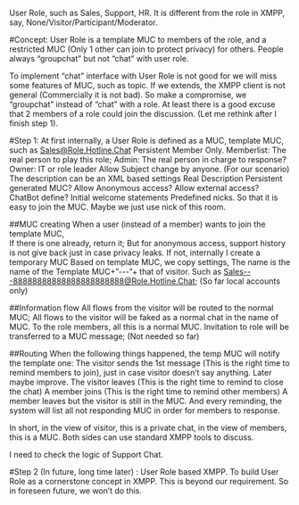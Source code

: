 User Role, such as Sales, Support, HR. It is different from the role in XMPP, say, None/Visitor/Participant/Moderator.


#Concept:
User Role is a template MUC to members of the role, and a restricted MUC (Only 1 other can join to protect privacy) for others. People always “groupchat” but not “chat” with user role. 

To implement “chat” interface with User Role is not good for we will miss some features of MUC, such as topic. If we extends, the XMPP client is not general (Commercially it is not bad). So make a compromise, we “groupchat” instead of “chat” with a role. At least there is a good excuse that 2 members of a role could join the discussion. (Let me rethink after I finish step 1).

#Step 1:
At first internally, a User Role is defined as a MUC, template MUC, such as  Sales@Role.Hotline.Chat
Persistent
Member Only.
Memberlist: The real person to play this role;
Admin:  The real person in charge to response?
Owner: IT or role leader
Allow Subject change by anyone. (For our scenario)
The description can be an XML based settings
Real Description
Persistent generated MUC?
Allow Anonymous access?
Allow external access?
ChatBot define?
Initial welcome statements
Predefined nicks. So that it is easy to join the MUC. Maybe we just use nick of this room.

##MUC creating
When a user (instead of a member)  wants to join the template MUC,  
If there is one already, return it; But for anonymous access, support history is not give back just in case privacy leaks.
If not,  internally I create a temporary MUC
Based on template MUC, we copy settings, 
The name is the name of the Template MUC+”---”+ that of visitor.
Such as Sales---88888888888888888888888@Role.Hotline.Chat; (So far local accounts only)

##Information flow
All flows from the visitor will be routed to the normal MUC;
All flows to the visitor will be faked as a normal chat in the name of MUC.
To the role members, all this is a normal MUC.
Invitation to role will be transferred to a MUC message; (Not needed so far)

##Routing
When the following things happened, the temp MUC will notify the template one:
The visitor sends the 1st message (This is the right time to remind members to join), just in case visitor doesn’t say anything. Later maybe improve.
The visitor leaves (This is the right time to remind to close the chat)
A member joins (This is the right time to remind other members)
A member leaves but the visitor is still in the MUC.
And every reminding, the system will list all not responding MUC in order for members to response.

In short, in the view of visitor, this is a private chat, in the view of members, this is a MUC. Both sides can use standard XMPP tools to discuss.

I need to check the logic of Support Chat.

#Step 2 (In future, long time later) : User Role based XMPP. 
To build User Role as a cornerstone concept in XMPP. This is beyond our requirement. So in foreseen future, we won’t do this.
